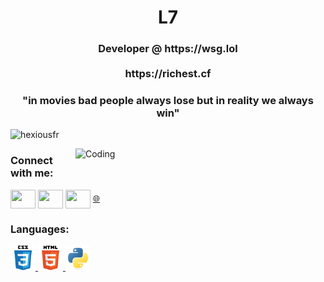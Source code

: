 <h1 align="center">L7</h1>
<h3 align="center">Developer @ https://wsg.lol <br>
  <br>
  https://richest.cf
<h3 align="center">"in movies bad people always lose but in reality we always win"</h3>


<p align="left"> <img src="https://komarev.com/ghpvc/?username=hexiousfr&label=Profile%20views&color=0e75b6&style=brightgreen" alt="hexiousfr" /> </p>

 <img align="right" alt="Coding" width="400" src="[https://media.discordapp.net/attachments/1018918756602359931/1037201075184353341/1.gif?width=354&height=354](https://media.discordapp.net/attachments/1014378543871950939/1021974276473110618/36.gif?width=400&height=212)">


<h3 align="left">Connect with me:</h3>
<p align="left">
<a href="https://github.com/HexiousFR" target="blank"><img align="center" src="https://cdn.jsdelivr.net/npm/simple-icons@3.0.1/icons/github.svg" alt="" height="30" width="40" /></a>
<a href="https://discord.gg/goon" target="blank"><img align="center" src="https://cdn.jsdelivr.net/npm/simple-icons@3.0.1/icons/discord.svg" alt="" height="30" width="40" /></a>
<a href="https://instagram.com/l7alwayslol" target="blank"><img align="center" src="https://cdn.jsdelivr.net/npm/simple-icons@3.0.1/icons/instagram.svg" alt="" height="30" width="40" /></a>
<a href="https://cupids.lol/L7" target="blank">🌐<alt="" height="30" width="40" /></a>
</p>

<h3 align="left">Languages:</h3>
<p align="left"> <a href="https://www.w3schools.com/css/" target="_blank" rel="noreferrer"> <img src="https://raw.githubusercontent.com/devicons/devicon/master/icons/css3/css3-original-wordmark.svg" alt="css3" width="40" height="40"/> </a> <a href="https://www.w3.org/html/" target="_blank" rel="noreferrer"> <img src="https://raw.githubusercontent.com/devicons/devicon/master/icons/html5/html5-original-wordmark.svg" alt="html5" width="40" height="40"/> </a> <a href="https://www.python.org" target="_blank" rel="noreferrer"> <img src="https://raw.githubusercontent.com/devicons/devicon/master/icons/python/python-original.svg" alt="python" width="40" height="40"/> </a> </p>
<br>

